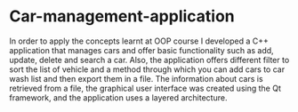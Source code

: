 # Car-management-application

In order to apply the concepts learnt at OOP course I developed a C++ application that manages cars and offer basic functionality such as add, update, delete and search a car. Also, the application offers different filter to sort the list of vehicle and a method through which you can add cars to car wash list and then export them in a file. 
The information about cars is retrieved from a file, the graphical user interface was created using the Qt framework, and the application uses a layered architecture.
